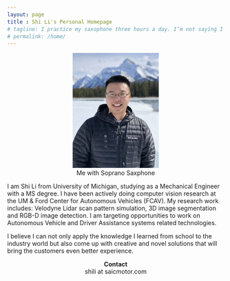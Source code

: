 ```yaml
---
layout: page
title : Shi Li's Personal Homepage
# tagline: I practice my saxophone three hours a day. I’m not saying I’m particularly special, but if you do something three hours a day for forty years, you get pretty good at it.” -- Kenny G
# permalink: /home/
---
```


<figure><center>
  <img width="200" src="/pics/profile.JPG"/>
  <figcaption>Me with Soprano Saxphone</figcaption>
</center></figure>


I am Shi Li from University of Michigan, studying as a Mechanical Engineer  with a MS degree. I have been actively doing computer vision research at the UM & Ford Center for Autonomous Vehicles (FCAV). My research work includes: Velodyne Lidar scan pattern simulation, 3D image segmentation and  RGB-D image detection. I am targeting opportunities to work on Autonomous Vehicle and Driver Assistance systems related technologies.

I believe I can not only apply the knowledge I learned from school to the industry world but also come up with creative and novel solutions that will bring the customers even better experience. 

<center>
<b>Contact</b> <br>
shili at saicmotor.com <br>
</center>
